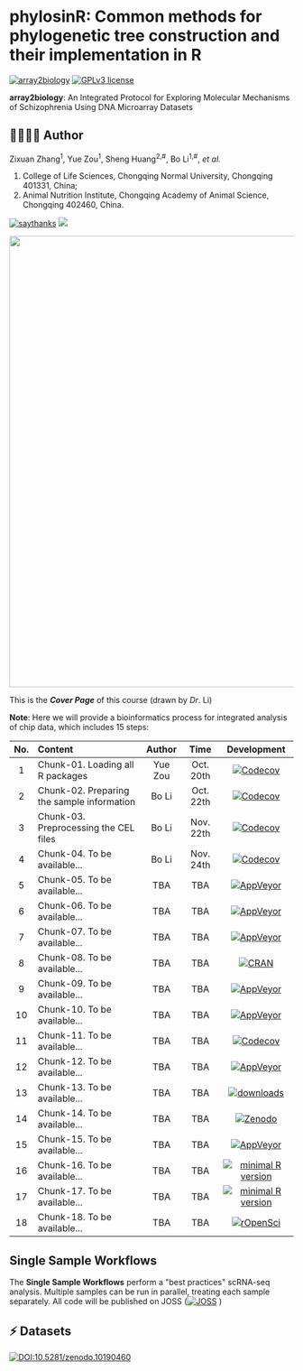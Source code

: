 # phylosinR: Common methods for phylogenetic tree construction and their implementation in R # 

[![array2biology](https://img.shields.io/badge/array2biology-black?style=for-the-badge&logo=icq&logolColor=42F425)](https://github.com/libcell/array2biology) 
[![GPLv3 license](https://img.shields.io/badge/License-GPLv3-red.svg)](http://perso.crans.org/besson/LICENSE.html)

**array2biology**: An Integrated Protocol for Exploring Molecular Mechanisms of Schizophrenia Using DNA Microarray Datasets

## 👩‍🏫👨‍🏫 Author 

Zixuan Zhang<sup>1</sup>, Yue Zou<sup>1</sup>, Sheng Huang<sup>2,#</sup>, Bo Li<sup>1,#</sup>, *et al.*

1) College of Life Sciences, Chongqing Normal University, Chongqing 401331, China;
2) Animal Nutrition Institute, Chongqing Academy of Animal Science, Chongqing 402460, China.

[![saythanks](https://img.shields.io/badge/say-thanks-ff69b4.svg)](https://libcell.github.io)
[![](https://img.shields.io/badge/follow%20me%20on-WeChat-green.svg)](https://libcell.github.io)

<img src = "image/schizophrenia.png" width = "800" align = "middle"> 

This is the ***Cover Page*** of this course (drawn by *Dr*. Li)

**Note**: Here we will provide a bioinformatics process for integrated analysis of chip data, which includes 15 steps: 

| No. | Content | Author | Time | Development |
| :----: | :---- | :----: | :----: | :----: |
| 1 | Chunk-01. Loading all R packages | Yue Zou | Oct. 20th | [![Codecov](https://codecov.io/github/ropensci/drake/coverage.svg?branch=master)](https://codecov.io/github/ropensci/drake?branch=master) |
| 2 | Chunk-02. Preparing the sample information | Bo Li | Oct. 22th | [![Codecov](https://codecov.io/github/ropensci/drake/coverage.svg?branch=master)](https://codecov.io/github/ropensci/drake?branch=master) |
| 3 | Chunk-03. Preprocessing the CEL files | Bo Li | Nov. 22th | [![Codecov](https://codecov.io/github/ropensci/drake/coverage.svg?branch=master)](https://codecov.io/github/ropensci/drake?branch=master) |
| 4 | Chunk-04. To be available... | Bo Li | Nov. 24th | [![Codecov](https://codecov.io/github/ropensci/drake/coverage.svg?branch=master)](https://codecov.io/github/ropensci/drake?branch=master) |
| 5 | Chunk-05. To be available... | TBA | TBA | [![AppVeyor](https://ci.appveyor.com/api/projects/status/4ypc9xnmqt70j94e?svg=true)](https://ci.appveyor.com/project/ropensci/drake) |
| 6 | Chunk-06. To be available... | TBA | TBA | [![AppVeyor](https://ci.appveyor.com/api/projects/status/4ypc9xnmqt70j94e?svg=true)](https://ci.appveyor.com/project/ropensci/drake) |
| 7 | Chunk-07. To be available... | TBA | TBA | [![AppVeyor](https://ci.appveyor.com/api/projects/status/4ypc9xnmqt70j94e?svg=true)](https://ci.appveyor.com/project/ropensci/drake) |
| 8 | Chunk-08. To be available... | TBA | TBA | [![CRAN](http://www.r-pkg.org/badges/version/drake)](http://cran.r-project.org/package=drake) |
| 9 | Chunk-09. To be available... | TBA | TBA | [![AppVeyor](https://ci.appveyor.com/api/projects/status/4ypc9xnmqt70j94e?svg=true)](https://ci.appveyor.com/project/ropensci/drake) |
| 10 | Chunk-10. To be available... | TBA | TBA | [![AppVeyor](https://ci.appveyor.com/api/projects/status/4ypc9xnmqt70j94e?svg=true)](https://ci.appveyor.com/project/ropensci/drake) |
| 11 | Chunk-11. To be available... | TBA | TBA | [![Codecov](https://codecov.io/github/ropensci/drake/coverage.svg?branch=master)](https://codecov.io/github/ropensci/drake?branch=master) |
| 12 | Chunk-12. To be available... | TBA | TBA | [![AppVeyor](https://ci.appveyor.com/api/projects/status/4ypc9xnmqt70j94e?svg=true)](https://ci.appveyor.com/project/ropensci/drake) |
| 13 | Chunk-13. To be available... | TBA | TBA | [![downloads](http://cranlogs.r-pkg.org/badges/drake)](http://cran.rstudio.com/package=drake) |
| 14 | Chunk-14. To be available... | TBA | TBA | [![Zenodo](https://zenodo.org/badge/82609103.svg)](https://zenodo.org/badge/latestdoi/82609103) |
| 15 | Chunk-15. To be available... | TBA | TBA | [![AppVeyor](https://ci.appveyor.com/api/projects/status/4ypc9xnmqt70j94e?svg=true)](https://ci.appveyor.com/project/ropensci/drake) |
| 16 | Chunk-16. To be available... | TBA | TBA | [![minimal R version](https://img.shields.io/badge/R%3E%3D-3.2.0-blue.svg)](https://cran.r-project.org/) |
| 17 | Chunk-17. To be available... | TBA | TBA | [![minimal R version](https://img.shields.io/badge/R%3E%3D-3.2.0-blue.svg)](https://cran.r-project.org/) |
| 18 | Chunk-18. To be available... | TBA | TBA | [![rOpenSci](https://badges.ropensci.org/156_status.svg)](https://github.com/ropensci/onboarding/issues/156) |

Single Sample Workflows
-----------------------

The **Single Sample Workflows** perform a "best practices" scRNA-seq analysis. Multiple samples can be run in parallel, treating each sample separately. All code will be published on JOSS ([![JOSS](http://joss.theoj.org/papers/10.21105/joss.00550/status.svg)](https://doi.org/10.21105/joss.00550) )

## ⚡ Datasets

[![DOI:10.5281/zenodo.10190460](https://zenodo.org/badge/DOI/10.5281/zenodo.10190460.svg)](https://doi.org/10.5281/zenodo.10190460)

